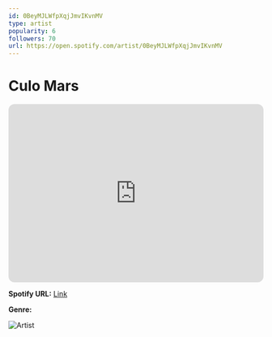 ```yaml
---
id: 0BeyMJLWfpXqjJmvIKvnMV
type: artist
popularity: 6
followers: 70
url: https://open.spotify.com/artist/0BeyMJLWfpXqjJmvIKvnMV
---
```

# Culo Mars

<iframe style="border-radius:12px" src="https://open.spotify.com/embed/artist/0BeyMJLWfpXqjJmvIKvnMV" width="100%" height="352" frameBorder="0" allowfullscreen="" allow="autoplay; clipboard-write; encrypted-media; fullscreen; picture-in-picture" loading="lazy"></iframe>

**Spotify URL:** [Link](https://open.spotify.com/artist/0BeyMJLWfpXqjJmvIKvnMV)

**Genre:** 

![Artist](https://i.scdn.co/image/ab6761610000e5eb3600f3b706e48ca5f5e18f15)
